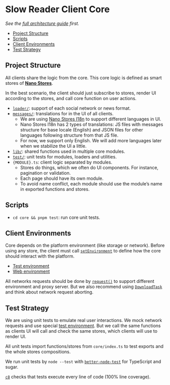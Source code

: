 # Slow Reader Client Core

_See the [full architecture guide](../README.md) first._

- [Project Structure](#project-structure)
- [Scripts](#scripts)
- [Client Environments](#client-environments)
- [Test Strategy](#test-strategy)

## Project Structure

All clients share the logic from the core. This core logic is defined as smart stores of **[Nano Stores](https://github.com/nanostores/nanostores)**.

In the best scenario, the client should just subscribe to stores, render UI according to the stores, and call core function on user actions.

- [`loader/`](./loader/): support of each social network or news format.
- [`messages/`](./messages/): translations for in the UI of all clients.
  - We are using [Nano Stores I18n](https://github.com/nanostores/i18n) to
    support different languages in UI.
  - Nano Stores I18n has 2 types of translations: JS files with messages structure for base locale (English) and JSON files for other languages following structure from that JS file.
  - For now, we support only English. We will add more languages later when we stabilize the UI a little.
- [`lib/`](./lib/): shared functions used in multiple core modules.
- [`test/`](./test/): unit tests for modules, loaders and utilities.
- `{MODULE}.ts`: client logic separated by modules.
  - Stores do things, which we often do UI components. For instance, pagination or validation.
  - Each page should have its own module.
  - To avoid name conflict, each module should use the module’s name in exported functions and stores.

## Scripts

- `cd core && pnpm test`: run core unit tests.

## Client Environments

Core depends on the platform environment (like storage or network). Before using any store, the client must call [`setEnvironment`](./environment.ts) to define how the core should interact with the platform.

- [Test environment](./test/utils.ts)
- [Web environment](../web/main/environment.ts)

All networks requests should be done by [`request()`](./request.ts) to support different environment and proxy server. But we also recommend using [`DownloadTask`](./download.ts) and think about network request aborting.

## Test Strategy

We are using unit tests to emulate real user interactions. We mock network requests and use special [test environment](./test/utils.ts). But we call the same functions as clients UI will call and check the same stores, which clients will use to render UI.

All unit tests import functions/stores from `core/index.ts` to test exports and the whole stores compositions.

We run unit tests by `node --test` with [`better-node-test`](https://github.com/ai/better-node-test) for TypeScript and sugar.

[`c8`](https://github.com/bcoe/c8) checks that tests execute every line of code (100% line coverage).
